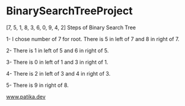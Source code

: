 # BinarySearchTreeProject

[7, 5, 1, 8, 3, 6, 0, 9, 4, 2] Steps of Binary Search Tree 


1- I chose number of 7 for root. There is 5 in left of 7 and 8 in right of 7.

2- There is 1 in left of 5 and 6 in right of 5.

3- There is 0 in left of 1 and 3 in right of 1. 

4- There is 2 in left of 3 and 4 in right of 3. 

5- There is 9 in right of 8.


www.patika.dev
